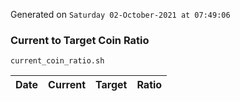 Generated on `Saturday 02-October-2021 at 07:49:06`

### Current to Target Coin Ratio
`current_coin_ratio.sh`

Date|Current|Target|Ratio
---|---|---|---
